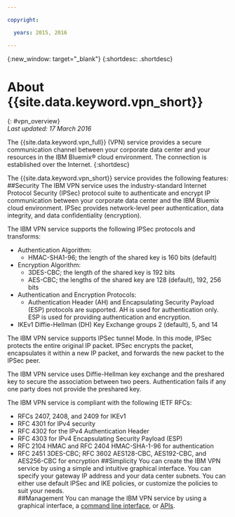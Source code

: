 ```yaml
---

copyright:

  years: 2015, 2016

---
```


{:new_window: target="_blank"}
{:shortdesc: .shortdesc}

# About {{site.data.keyword.vpn_short}}
{: #vpn_overview}  
*Last updated: 17 March 2016*

The {{site.data.keyword.vpn_full}} (VPN) service provides a secure communication channel between your corporate data center and your resources in the IBM Bluemix&reg; cloud environment. The connection is established over the Internet.
{:shortdesc}

The {{site.data.keyword.vpn_short}} service provides the following features:  
##Security 
The IBM VPN service uses the industry-standard Internet Protocol Security (IPSec) protocol suite to authenticate and encrypt IP communication between your corporate data center and the IBM Bluemix cloud environment. IPSec provides network-level peer authentication, data integrity, and data confidentiality (encryption).

The IBM VPN service supports the following IPSec protocols and transforms:

* Authentication Algorithm:
	* HMAC-SHA1-96; the length of the shared key is 160 bits (default)  
* Encryption Algorithm:
	* 3DES-CBC; the length of the shared key is 192 bits
	* AES-CBC; the lengths of the shared key are 128 (default), 192, 256 bits
* Authentication and Encryption Protocols:
	* Authentication Header (AH) and Encapsulating Security Payload (ESP) protocols are supported. AH is used for authentication only. ESP is used for providing authentication and encryption.
* IKEv1 Diffie-Hellman (DH) Key Exchange groups 2 (default), 5, and 14

The IBM VPN service supports IPSec tunnel Mode. In this mode, IPSec protects the entire original IP packet. IPSec encrypts the packet, encapsulates it within a new IP packet, and forwards the new packet to the IPSec peer. 

The IBM VPN service uses Diffie-Hellman key exchange and the preshared key to secure the association between two peers. Authentication fails if any one party does not provide the preshared key. 
 
The IBM VPN service is compliant with the following IETF RFCs:

* RFCs 2407, 2408, and 2409 for IKEv1
* RFC 4301 for IPv4 security   
* RFC 4302 for the IPv4 Authentication Header  
* RFC 4303 for IPv4 Encapsulating Security Payload (ESP)  
* RFC 2104 HMAC and RFC 2404 HMAC-SHA-1-96 for authentication  
* RFC 2451 3DES-CBC; RFC 3602 AES128-CBC, AES192-CBC, and AES256-CBC for encryption
##Simplicity
You can create the IBM VPN service by using a simple and intuitive graphical interface. You can specify your gateway IP address and your data center subnets. You can either use default IPSec and IKE policies, or customize the policies to suit your needs.  
##Management
You can manage the IBM VPN service by using a graphical interface, a [command line interface](../../cli/plugins/vpn/index.html), or [APIs](https://new-console.ng.bluemix.net/apidocs/101).


